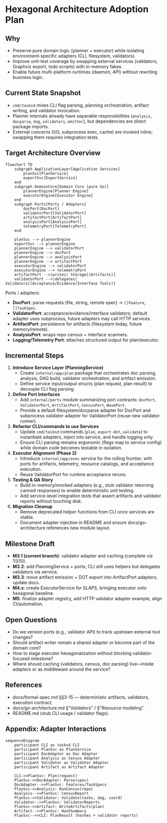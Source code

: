 # Hexagonal Architecture Adoption Plan

## Why
- Preserve pure domain logic (planner + executor) while isolating environment-specific adapters (CLI, filesystem, validators).
- Improve unit-test coverage by swapping external services (validators, Graphviz export, todo scripts) with in-memory fakes.
- Enable future multi-platform runtimes (daemon, API) without rewriting business logic.

## Current State Snapshot
- `cmd/tasksd` mixes CLI flag parsing, planning orchestration, artifact writing, and validator invocation.
- Planner internals already have separable responsibilities (`analysis`, `docparse`, `dag`, `validators`, `emitter`), but dependencies are direct package imports.
- External concerns (I/O, subprocess exec, cache) are invoked inline; swapping them requires integration tests.

## Target Architecture Overview
```mermaid
flowchart TD
    subgraph ApplicationLayer[Application Services]
        planSvc[PlanService]
        exportSvc[ExportService]
    end
    subgraph DomainCore[Domain Core (pure Go)]
        plannerEngine[Planner Engine]
        executorEngine[Executor Engine]
    end
    subgraph Ports[Ports / Adapters]
        docPort[DocPort]
        validatorPort[ValidatorPort]
        artifactPort[ArtifactPort]
        analysisPort[AnalysisPort]
        telemetryPort[TelemetryPort]
    end

    planSvc --> plannerEngine
    exportSvc --> plannerEngine
    plannerEngine --> validatorPort
    plannerEngine --> docPort
    plannerEngine --> analysisPort
    plannerEngine --> artifactPort
    executorEngine --> validatorPort
    executorEngine --> telemetryPort
    artifactPort -->|writes| Storage[(Artifacts)]
    validatorPort -->|delegates| Validators[(Acceptance/Evidence/Interface Tools)]
```
Ports / adapters:
- **DocPort**: parse requests (file, string, remote spec) -> `[]Feature`, `[]TaskSpec`.
- **ValidatorPort**: acceptance/evidence/interface validators; default adapter uses subprocess, future adapters may call HTTP services.
- **ArtifactPort**: persistence for artifacts (filesystem today, future memory/remote).
- **AnalysisPort**: wraps repo census + interface scanners.
- **Logging/Telemetry Port**: attaches structured output for plan/executor.

## Incremental Steps
1. **Introduce Service Layer (PlanningService)**
   - Create `internal/app/plan` package that orchestrates doc parsing, analysis, DAG build, validator orchestration, and artifact emission.
   - Define service input/output structs (plan request, plan result) to decouple CLI flag parsing.
2. **Define Port Interfaces**
   - Add `internal/ports` module summarizing port contracts: `DocPort`, `ValidatorPort`, `ArtifactPort`, `CensusPort`, `WavePort`.
   - Provide a default filesystem/docparse adapter for DocPort and subprocess validator adapter for ValidatorPort (reuse new validator runner).
3. **Refactor CLI/commands to use Services**
   - Update `cmd/tasksd` commands (`plan`, `export-dot`, `validate`) to instantiate adapters, inject into service, and handle logging only.
   - Ensure CLI parsing remains ergonomic (flags map to service config) while domain code becomes testable in isolation.
4. **Executor Alignment (Phase 2)**
   - Introduce `internal/app/exec` service for the rolling frontier, with ports for artifacts, telemetry, resource catalogs, and acceptance execution.
   - Reuse ValidatorPort for runtime acceptance reruns.
5. **Testing & QA Story**
   - Build in-memory/mocked adapters (e.g., stub validator returning canned responses) to enable deterministic unit testing.
   - Add service-level integration tests that assert artifacts and validator reports without touching disk.
6. **Migration Cleanup**
   - Remove deprecated helper functions from CLI once services are stable.
   - Document adapter injection in README and ensure docs/go-architecture references new module layout.

## Milestone Draft
- **M3.1 (current branch)**: validator adapter and caching (complete via T070).
- **M3.2**: add PlanningService + ports; CLI still uses helpers but delegates validators via service.
- **M3.3**: move artifact emission + DOT export into ArtifactPort adapters; update docs.
- **M4.x**: create ExecutorService for SLAPS, bringing executor onto hexagonal baseline.
- **M5**: finalize adapter registry, add HTTP validator adapter example, align CI/automation.

## Open Questions
- Do we version ports (e.g., validator API) to track upstream external tool changes?
- Should artifact writer remain a shared adapter or become part of the domain core?
- How to stage executor hexagonalization without blocking validator-focused milestone?
- Where should caching (validators, census, doc parsing) live—inside adapters or as middleware around the service?

## References
- docs/formal-spec.md §§3-15 — deterministic artifacts, validators, execution contract.
- docs/go-architecture.md §"Validators" / §"Resource modeling".
- README.md (stub CLI usage / validator flags).

## Appendix: Adapter Interactions

```mermaid
sequenceDiagram
    participant CLI as tasksd CLI
    participant PlanSvc as PlanService
    participant DocAdapter as Doc Adapter
    participant Analysis as Census Adapter
    participant Validator as Validator Adapter
    participant Artifact as Artifact Adapter

    CLI->>PlanSvc: Plan(request)
    PlanSvc->>DocAdapter: Parse(spec)
    DocAdapter-->>PlanSvc: Features/TaskSpecs
    PlanSvc->>Analysis: RunCensus(repo)
    Analysis-->>PlanSvc: CensusReport
    PlanSvc->>Validator: Validate(tasks, dag, coord)
    Validator-->>PlanSvc: ValidatorReports
    PlanSvc->>Artifact: WriteArtifacts(plan)
    Artifact-->>PlanSvc: HashSummary
    PlanSvc-->>CLI: PlanResult (hashes + validator reports)
```
